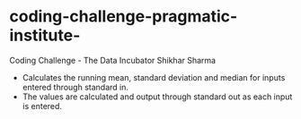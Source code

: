 # coding-challenge-pragmatic-institute-
Coding Challenge - The Data Incubator 
Shikhar Sharma

-  Calculates the running mean, standard deviation and median for inputs entered through standard in. 
-  The values are calculated and output through standard out as each input is entered.
